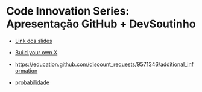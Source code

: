 # Code Innovation Series: Apresentação GitHub + DevSoutinho 

- [Link dos slides](https://docs.google.com/presentation/d/1sVTGebgqT8rRcKn8zE_fNBXpVNYWd_R6ZPPmOt_lHtQ/edit#slide=id.g2160765481a_1_133)
- [Build your own X](https://github.com/codecrafters-io/build-your-own-x#build-your-own-3d-renderer)

- https://education.github.com/discount_requests/9571346/additional_information
- [probabilidade](https://techguide.sh/)
